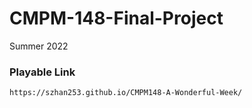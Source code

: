 # CMPM-148-Final-Project
Summer 2022

### Playable Link
```
https://szhan253.github.io/CMPM148-A-Wonderful-Week/
```
